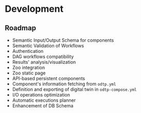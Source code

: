 # Development

## Roadmap

- Semantic Input/Output Schema for components
- Semantic Validation of Workflows
- Authentication 
- DAG workflows compatibility
- Results' analysis/visualization
- Zoo integration
- Zoo static page
- API-based persistent components
- Component's information fetching from `odtp.yml`
- Definition and exporting of digital twin in `odtp-compose.yml`
- I/O operations optimization
- Automatic executions planner
- Enhancement of DB Schema

<script src="https://hypothes.is/embed.js" async></script>
